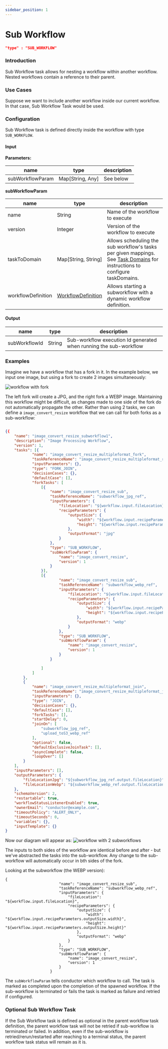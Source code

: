 ```yaml
---
sidebar_position: 1
---
```

# Sub Workflow
```json
"type" : "SUB_WORKFLOW"
```
### Introduction
Sub Workflow task allows for nesting a workflow within another workflow. Nested workflows contain a reference to their parent.

### Use Cases

Suppose we want to include another workflow inside our current workflow. In that
case, Sub Workflow Task would be used.

### Configuration

Sub Workflow task is defined directly inside the workflow with type `SUB_WORKFLOW`.

#### Input

**Parameters:**

| name             | type             | description |
|------------------|------------------|-------------|
| subWorkflowParam | Map[String, Any] | See below   |

**subWorkflowParam**

| name               | type                                                  | description                                                                                                                                                         |
|--------------------|-------------------------------------------------------|---------------------------------------------------------------------------------------------------------------------------------------------------------------------|
| name               | String                                                | Name of the workflow to execute                                                                                                                                     |
| version            | Integer                                               | Version of the workflow to execute                                                                                                                                  |
| taskToDomain       | Map[String, String]                                   | Allows scheduling the sub workflow's tasks per given mappings. <br/> See [Task Domains](../configuration/taskdomains.md) for instructions to configure taskDomains. |
| workflowDefinition | [WorkflowDefinition](../configuration/workflowdef.md) | Allows starting a subworkflow with a dynamic workflow definition.                                                                                                   |

#### Output

| name          | type   | description                                                       |
|---------------|--------|-------------------------------------------------------------------|
| subWorkflowId | String | Sub-workflow execution Id generated when running the sub-workflow |


### Examples


Imagine we have a workflow that has a fork in it. In the example below, we input one image, but using a fork to create 2 images simultaneously:


![workflow with fork](workflow_fork.png)

The left fork will create a JPG, and the right fork a WEBP image. Maintaining this workflow might be difficult, as changes made to one side of the fork do not automatically propagate the other.  Rather than using 2 tasks, we can define a ```image_convert_resize``` workflow that we can call for both forks as a sub-workflow:


```json

{{
	"name": "image_convert_resize_subworkflow1",
	"description": "Image Processing Workflow",
	"version": 1,
	"tasks": [{
			"name": "image_convert_resize_multipleformat_fork",
			"taskReferenceName": "image_convert_resize_multipleformat_ref",
			"inputParameters": {},
			"type": "FORK_JOIN",
			"decisionCases": {},
			"defaultCase": [],
			"forkTasks": [
				[{
					"name": "image_convert_resize_sub",
					"taskReferenceName": "subworkflow_jpg_ref",
					"inputParameters": {
						"fileLocation": "${workflow.input.fileLocation}",
						"recipeParameters": {
							"outputSize": {
								"width": "${workflow.input.recipeParameters.outputSize.width}",
								"height": "${workflow.input.recipeParameters.outputSize.height}"
							},
							"outputFormat": "jpg"
						}
					},
					"type": "SUB_WORKFLOW",
					"subWorkflowParam": {
						"name": "image_convert_resize",
						"version": 1
					}
				}],
				[{
						"name": "image_convert_resize_sub",
						"taskReferenceName": "subworkflow_webp_ref",
						"inputParameters": {
							"fileLocation": "${workflow.input.fileLocation}",
							"recipeParameters": {
								"outputSize": {
									"width": "${workflow.input.recipeParameters.outputSize.width}",
									"height": "${workflow.input.recipeParameters.outputSize.height}"
								},
								"outputFormat": "webp"
							}
						},
						"type": "SUB_WORKFLOW",
						"subWorkflowParam": {
							"name": "image_convert_resize",
							"version": 1
						}
					}

				]
			]
		},
		{
			"name": "image_convert_resize_multipleformat_join",
			"taskReferenceName": "image_convert_resize_multipleformat_join_ref",
			"inputParameters": {},
			"type": "JOIN",
			"decisionCases": {},
			"defaultCase": [],
			"forkTasks": [],
			"startDelay": 0,
			"joinOn": [
				"subworkflow_jpg_ref",
				"upload_toS3_webp_ref"
			],
			"optional": false,
			"defaultExclusiveJoinTask": [],
			"asyncComplete": false,
			"loopOver": []
		}
	],
	"inputParameters": [],
	"outputParameters": {
		"fileLocationJpg": "${subworkflow_jpg_ref.output.fileLocation}",
		"fileLocationWebp": "${subworkflow_webp_ref.output.fileLocation}"
	},
	"schemaVersion": 2,
	"restartable": true,
	"workflowStatusListenerEnabled": true,
	"ownerEmail": "conductor@example.com",
	"timeoutPolicy": "ALERT_ONLY",
	"timeoutSeconds": 0,
	"variables": {},
	"inputTemplate": {}
}
```

Now our diagram will appear as:
![workflow with 2 subworkflows](subworkflow_diagram.png)



The inputs to both sides of the workflow are identical before and after - but we've abstracted the tasks into the sub-workflow. Any change to the sub-workflow will automatically occur in bth sides of the fork.


Looking at the subworkflow (the WEBP version):

```
{
                        "name": "image_convert_resize_sub",
                        "taskReferenceName": "subworkflow_webp_ref",
                        "inputParameters": {
                            "fileLocation": "${workflow.input.fileLocation}",
                            "recipeParameters": {
                                "outputSize": {
                                    "width": "${workflow.input.recipeParameters.outputSize.width}",
                                    "height": "${workflow.input.recipeParameters.outputSize.height}"
                                },
                                "outputFormat": "webp"
                            }
                        },
                        "type": "SUB_WORKFLOW",
                        "subWorkflowParam": {
                            "name": "image_convert_resize",
                            "version": 1
                        }
                    }
```

The ```subWorkflowParam``` tells conductor which workflow to call. The task is marked as completed upon the completion of the spawned workflow. 
If the sub-workflow is terminated or fails the task is marked as failure and retried if configured. 

### Optional Sub Workflow Task
If the Sub Workflow task is defined as optional in the parent workflow task definition, the parent workflow task will not be retried if sub-workflow is terminated or failed.
In addition, even if the sub-workflow is retried/rerun/restarted after reaching to a terminal status, the parent workflow task status will remain as it is.
